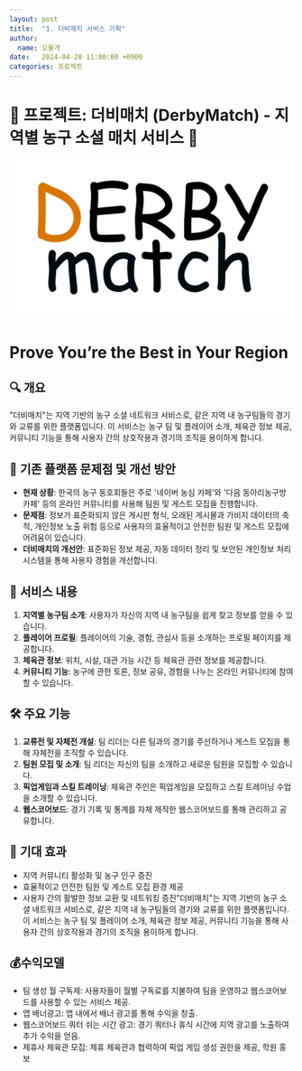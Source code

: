 ```yaml
---
layout: post
title:  "1. 더비매치 서비스 기획"
author:
  name: 오물개
date:   2024-04-28 11:00:00 +0900
categories: 프로젝트
---
```

# 🏀 프로젝트: 더비매치 (DerbyMatch) - 지역별 농구 소셜 매치 서비스 🏀

![logo.png](/assets/img/2024-04-28/logo.png)

# Prove You’re the Best in Your Region

## **🔍 개요**

"더비매치"는 지역 기반의 농구 소셜 네트워크 서비스로, 같은 지역 내 농구팀들의 경기와 교류를 위한 플랫폼입니다. 이 서비스는 농구 팀 및 플레이어 소개, 체육관 정보 제공, 커뮤니티 기능을 통해 사용자 간의 상호작용과 경기의 조직을 용이하게 합니다.

## **🔧 기존 플랫폼 문제점 및 개선 방안**

- **현재 상황**: 한국의 농구 동호회들은 주로 '네이버 농심 카페'와 '다음 동아리농구방 카페' 등의 온라인 커뮤니티를 사용해 팀원 및 게스트 모집을 진행합니다.
- **문제점**: 정보가 표준화되지 않은 게시판 형식, 오래된 게시물과 가비지 데이터의 축적, 개인정보 노출 위험 등으로 사용자의 효율적이고 안전한 팀원 및 게스트 모집에 어려움이 있습니다.
- **더비매치의 개선안**: 표준화된 정보 제공, 자동 데이터 정리 및 보안된 개인정보 처리 시스템을 통해 사용자 경험을 개선합니다.

## **🎯 서비스 내용**

1. **지역별 농구팀 소개**: 사용자가 자신의 지역 내 농구팀을 쉽게 찾고 정보를 얻을 수 있습니다.
2. **플레이어 프로필**: 플레이어의 기술, 경험, 관심사 등을 소개하는 프로필 페이지를 제공합니다.
3. **체육관 정보**: 위치, 시설, 대관 가능 시간 등 체육관 관련 정보를 제공합니다.
4. **커뮤니티 기능**: 농구에 관한 토론, 정보 공유, 경험을 나누는 온라인 커뮤니티에 참여할 수 있습니다.

## **🛠️ 주요 기능**

1. **교류전 및 자체전 개설**: 팀 리더는 다른 팀과의 경기를 주선하거나 게스트 모집을 통해 자체전을 조직할 수 있습니다.
2. **팀원 모집 및 소개**: 팀 리더는 자신의 팀을 소개하고 새로운 팀원을 모집할 수 있습니다.
3. **픽업게임과 스킬 트레이닝**: 체육관 주인은 픽업게임을 모집하고 스킬 트레이닝 수업을 소개할 수 있습니다.
4. **웹스코어보드**: 경기 기록 및 통계를 자체 제작한 웹스코어보드를 통해 관리하고 공유합니다.

## **🚀 기대 효과**

- 지역 커뮤니티 활성화 및 농구 인구 증진
- 효율적이고 안전한 팀원 및 게스트 모집 환경 제공
- 사용자 간의 활발한 정보 교환 및 네트워킹 증진"더비매치"는 지역 기반의 농구 소셜 네트워크 서비스로, 같은 지역 내 농구팀들의 경기와 교류를 위한 플랫폼입니다. 이 서비스는 농구 팀 및 플레이어 소개, 체육관 정보 제공, 커뮤니티 기능을 통해 사용자 간의 상호작용과 경기의 조직을 용이하게 합니다.

## 💰수익모델

- 팀 생성 월 구독제: 사용자들이 월별 구독료를 지불하여 팀을 운영하고 웹스코어보드를 사용할 수 있는 서비스 제공.
- 앱 배너광고: 앱 내에서 배너 광고를 통해 수익을 창출.
- 웹스코어보드 쿼터 쉬는 시간 광고: 경기 쿼터나 휴식 시간에 지역 광고를 노출하여 추가 수익을 얻음.
- 제휴사 체육관 모집: 제휴 체육관과 협력하여 픽업 게임 생성 권한을 제공, 학원 홍보


